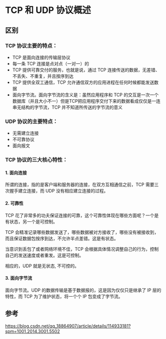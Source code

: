 # TCP 和 UDP 协议概述

## 区别

### TCP 协议主要的特点：

* TCP 是面向连接的传输层协议
* 每一条 TCP 连接是点对点（一对一）的
* TCP 提供可靠交付的服务，也就是说，通过 TCP 连接传送的数据，无差错、不丢失、不重复，并且按序到达
* TCP 提供全双工通信，TCP 允许通信双方的应用进程在任何时候都能发送数据
* 面向字节流。面向字节流的含义是：虽然应用程序和 TCP 的交互是一次一个数据库（并且大小不一）但是TCP把应用程序交付下来的数据看成仅仅是一连串无结构的字节流，TCP 并不知道所传送的字节流的意义

### UDP 协议的主要特点：

* 无需建立连接
* 不可靠协议
* 面向报文

### TCP 协议的三大核心特性：

#### 1. 面向连接

所谓的连接，指的是客户端和服务器的连接，在双方互相通信之前，TCP 需要三次握手建立连接，而 UDP 没有相应建立连接的过程。

#### 2. 可靠性

TCP 花了非常多的功夫保证连接的可靠，这个可靠性体现在哪些方面呢？一个是有状态，另一个是可控制。

TCP 会精准记录哪些数据发送了，哪些数据被对方接收了，哪些没有被接收到，而且保证数据包按序到达，不允许半点差错。这是有状态。

当意识到丢包了或者网络环境不佳，TCP 会根据具体情况调整自己的行为，控制自己的发送速度或者重发。这是可控制。

相应的，UDP 就是无状态, 不可控的。

#### 3. 面向字节流

面向字节流。UDP 的数据传输是基于数据报的，这是因为仅仅只是继承了 IP 层的特性，而 TCP 为了维护状态，将一个个 IP 包变成了字节流。

## 参考

https://blog.csdn.net/qq_18864907/article/details/114933181?spm=1001.2014.3001.5502
